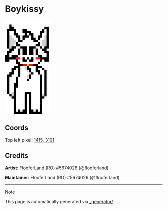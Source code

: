# Boykissy

<img src="././boykissy.png" height="300px" style="image-rendering: pixelated; height: 300px;" />

## Coords

Top left pixel: [1415, 3101](https://wplace.live/?lat=46.182690758083275&lng=21.34256802802733&zoom=15.887549562458203)

## Credits

**Artist**: FlooferLand (RO) #5674026 (@flooferland)

**Maintainer**: FlooferLand (RO) #5674026 (@flooferland)

---

> [!NOTE]
> This page is automatically generated via [_generator/](../_generator)